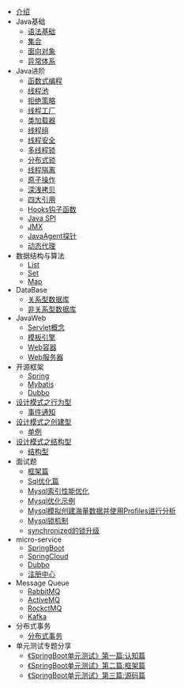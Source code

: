 - [介绍](/README.md)
- Java基础
    - [语法基础]()
	- [集合](/BasicJava/集合是什么.md)
	- [面向对象](/BasicJava/面向对象.md)
	- [异常体系](/BasicJava/异常体系.md)
- Java进阶
    - [函数式编程](/EnhanceJava/函数式编程.md)
	- [线程池](/EnhanceJava/线程池.md)
	- [拒绝策略](/EnhanceJava/拒绝策略.md)
	- [线程工厂](/EnhanceJava/线程工厂.md)
	- [类加载器](/EnhanceJava/类加载器与双亲委派模型.md)
	- [线程组](/EnhanceJava/线程组.md)
	- [线程安全](/EnhanceJava/线程安全.md)
	- [多线程锁](/EnhanceJava/多线程锁.md)
	- [分布式锁]()
	- [线程隔离](/EnhanceJava/线程隔离技术.md)
	- [原子操作](/EnhanceJava/原子操作.md)
	- [深浅拷贝](/EnhanceJava/深浅拷贝.md)
	- [四大引用](/EnhanceJava/四大引用.md)
	- [Hooks钩子函数](/EnhanceJava/Hooks函数.md)
	- [Java SPI](/EnhanceJava/Java中的SPI.md)
	- [JMX](/EnhanceJava/JMX.md)
	- [JavaAgent探针]()
	- [动态代理]()
- 数据结构与算法
    - [List]()
    - [Set]()
    - [Map]()
- DataBase
    - [关系型数据库]()
	- [非关系型数据库]()
- JavaWeb
    - [Servlet概念]()
	- [模板引擎]()
	- [Web容器]()
	- [Web服务器]()
- 开源框架
	- [Spring]()
	- [Mybatis]()
	- [Dubbo]()
- [设计模式之行为型](/DesignPattern/behavior/README.md)
    - [事件通知]()
- [设计模式之创建型](/DesignPattern/create/README.md)
	- [单例](/DesignPattern/create/单例.md)
- [设计模式之结构型](/DesignPattern/structure/README.md)
	- [结构型]()
- 面试题
    - [框架篇]()
    - [Sql优化篇](/interview/InnoDB索引存储结构知识点.md)
    - [Mysql索引性能优化](/interview/Mysql索引性能优化.md)
    - [Mysql优化示例](/interview/Mysql优化示例.md)
    - [Mysql模拟创建海量数据并使用Profiles进行分析](/interview/Mysql模拟创建海量数据并使用Profiles进行分析.md)
    - [Mysql锁机制](/interview/Mysql锁机制.md)
	- [synchronized的锁升级](/interview/synchronized的锁升级.md)
- micro-service
	- [SpringBoot]()
	- [SpringCloud]()
	- [Dubbo]()
	- [注册中心]()
- Message Queue
	- [RabbitMQ]()
	- [ActiveMQ]()
	- [RockctMQ]()
	- [Kafka]()
- 分布式事务
    - [分布式事务](/distributedTransaction/分布式事务.md)
- 单元测试专题分享
	- [《SpringBoot单元测试》第一篇:认知篇](/testDocs/test1.md)
	- [《SpringBoot单元测试》第二篇:框架篇](/testDocs/test2.md)
	- [《SpringBoot单元测试》第三篇:源码篇](/testDocs/test3.md)
